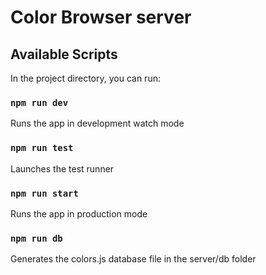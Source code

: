 # Color Browser server

## Available Scripts

In the project directory, you can run:

### `npm run dev`

Runs the app in development watch mode

### `npm run test`

Launches the test runner

### `npm run start`

Runs the app in production mode

### `npm run db`

Generates the colors.js database file in the server/db folder
